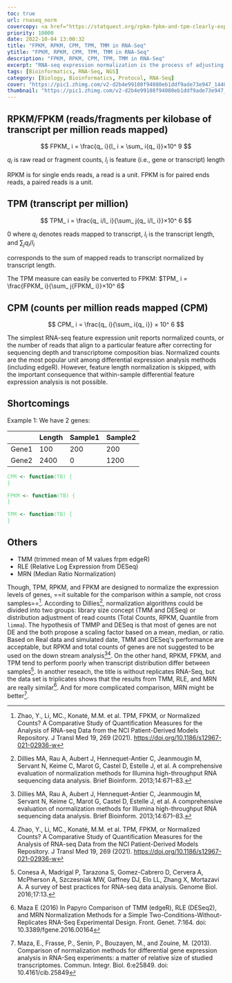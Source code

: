 ```yaml
---
toc: true
url: rnaseq_norm
covercopy: <a href="https://statquest.org/rpkm-fpkm-and-tpm-clearly-explained/">© StatQuest</a>
priority: 10000
date: 2022-10-04 13:00:32
title: "FPKM, RPKM, CPM, TPM, TMM in RNA-Seq"
ytitle: "FPKM, RPKM, CPM, TPM, TMM in RNA-Seq"
description: "FPKM, RPKM, CPM, TPM, TMM in RNA-Seq"
excerpt: "RNA-seq expression normalization is the process of adjusting the raw gene expression counts to account for differences in sequencing depth and other technical factors. It is important to perform normalization to enable comparisons between samples and increase the accuracy and reproducibility of downstream analyses. Common normalization methods include TPM, FPKM, and DESeq. <a title='ChatGPT'>Who sad this?</a>"
tags: [Bioinformatics, RNA-Seq, NGS]
category: [Biology, Bioinformatics, Protocol, RNA-Seq]
cover: "https://pic1.zhimg.com/v2-d2b4e99108f94080eb1ddf9ade73e947_1440w.jpg?source=172ae18b"
thumbnail: "https://pic1.zhimg.com/v2-d2b4e99108f94080eb1ddf9ade73e947_1440w.jpg?source=172ae18b"
---
```


## RPKM/FPKM (reads/fragments per kilobase of transcript per million reads mapped)
$$
FPKM_ i = \frac{q_ i}{l_ i × \sum_ i{q_ i}}×10^ 9
$$

$q_i$ is raw read or fragment counts, $l_i$ is feature (i.e., gene or transcript) length

RPKM is for single ends reads, a read is a unit.
FPKM is for paired ends reads, a paired reads is a unit.


## TPM (transcript per million)

$$
TPM_ i = \frac{q_ i/l_ i}{\sum_ j{q_ i/l_ i}}×10^ 6
$$



0 where $q_i$ denotes reads mapped to transcript, $l_i$  is the transcript length, and $\sum_ j{q_ i/l_ i}$

corresponds to the sum of mapped reads to transcript normalized by transcript length.

The TPM measure can easily be converted to FPKM:
$TPM_ i = \frac{FPKM_ i}{\sum_ j{FPKM_ i}}×10^ 6$

## CPM (counts per million reads mapped (CPM)

$$
CPM_ i = \frac{q_ i}{\sum_ i{q_ i}} × 10^ 6
$$


The simplest RNA-seq feature expression unit reports normalized counts, or the number of reads that align to a particular feature after correcting for sequencing depth and transcriptome composition bias. Normalized counts are the most popular unit among differential expression analysis methods (including edgeR). However, feature length normalization is skipped, with the important consequence that within-sample differential feature expression analysis is not possible.

## Shortcomings

Example 1:
We have 2 genes:

| |  Length| Sample1| Sample2|
| :-- | :-- | :-- |:--|
|  Gene1 | 100| 200|200|
| Gene2| 2400| 0| 1200|

```r
CPM <- function(TB) {
}

FPKM <- function(TB) {
}

TPM <- function(TB) {
}

```

## Others

- TMM (trimmed mean of M values frpm edgeR)
- RLE (Relative Log Expression from DESeq)
- MRN (Median Ratio Normalization)




Though, TPM, RPKM, and FPKM are designed to normalize the expression levels of genes, ==it suitable for the comparison within a sample, not cross samples==[^Zhao_Y_21]. According to Dillies[^Dillies_MA_13], normalization algorithms could be divided into two groups: library size concept (TMM and DESeq) or distribution adjustment of read counts (Total Counts, RPKM, Quantile from `limma`). The hypothesis of TMMP and DESeq is that most of genes are not DE and the both propose a scaling factor based on a mean, median, or ratio. Based on Real data and simulated date, TMM and DESeq's performance are acceptable, but RPKM and total counts of genes are not suggested to be used on the down stream analysis[^Dillies_MA_13][^Zhao_Y_21]. On the other hand, RPKM, FPKM, and TPM tend to perform poorly when transcript distribution differ between samples[^Conesa_A_16]. In another reseach, the title is without replicates RNA-Seq, but the data set is triplicates shows that the results from TMM, RLE, and MRN are really similar[^Maza_E_16]. And for more complicated comparison, MRN might be better[^Maza_E_13].

[^Maza_E_16]: Maza E (2016) In Papyro Comparison of TMM (edgeR), RLE (DESeq2), and MRN Normalization Methods for a Simple Two-Conditions-Without-Replicates RNA-Seq Experimental Design. Front. Genet. 7:164. doi: 10.3389/fgene.2016.00164

[^Maza_E_13]: Maza, E., Frasse, P., Senin, P., Bouzayen, M., and Zouine, M. (2013). Comparison of normalization methods for differential gene expression analysis in RNA-Seq experiments: a matter of relative size of studied transcriptomes. Commun. Integr. Biol. 6:e25849. doi: 10.4161/cib.25849

[^Conesa_A_16]: Conesa A, Madrigal P, Tarazona S, Gomez-Cabrero D, Cervera A, McPherson A, Szczesniak MW, Gaffney DJ, Elo LL, Zhang X, Mortazavi A. A survey of best practices for RNA-seq data analysis. Genome Biol. 2016;17:13.
[^Dillies_MA_13]: Dillies MA, Rau A, Aubert J, Hennequet-Antier C, Jeanmougin M, Servant N, Keime C, Marot G, Castel D, Estelle J, et al. A comprehensive evaluation of normalization methods for Illumina high-throughput RNA sequencing data analysis. Brief Bioinform. 2013;14:671–83.
[^Zhao_Y_21]: Zhao, Y., Li, MC., Konaté, M.M. et al. TPM, FPKM, or Normalized Counts? A Comparative Study of Quantification Measures for the Analysis of RNA-seq Data from the NCI Patient-Derived Models Repository. J Transl Med 19, 269 (2021). https://doi.org/10.1186/s12967-021-02936-w


<style>
pre {
  background-color:#38393d;
  color: #5fd381;
}
</style>
